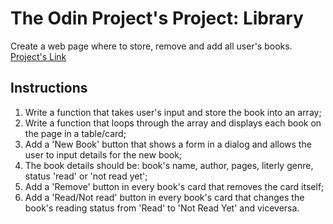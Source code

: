 # The Odin Project's Project: Library
Create a web page where to store, remove and add all user's books. [Project's Link](https://www.theodinproject.com/lessons/node-path-javascript-library)
## Instructions
1. Write a function that takes user's input and store the book into an array;
2. Write a function that loops through the array and displays each book on the page in a table/card;
3. Add a 'New Book' button that shows a form in a dialog and allows the user to input details for the new book;
4. The book details should be: book's name, author, pages, literly genre, status 'read' or 'not read yet';
5. Add a 'Remove' button in every book's card that removes the card itself;
6. Add a 'Read/Not read' button in every book's card that changes the book's reading status from 'Read' to 'Not Read Yet' and viceversa.



